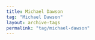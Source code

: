 ```yaml
---
title: Michael Dawson
tag: "Michael Dawson"
layout: archive-tags
permalink: "tag/michael-dawson"
---
```

